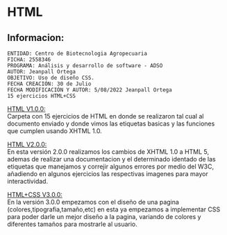 # HTML
## Informacion:

    ENTIDAD: Centro de Biotecnologia Agropecuaria
    FICHA: 2558346
    PROGRAMA: Análisis y desarrollo de software - ADSO
    AUTOR: Jeanpall Ortega
    OBJETIVO: Uso de diseño CSS.
    FECHA CREACIÓN: 30 de Julio
    FECHA MODIFICACIÓN Y AUTOR: 5/08/2022 Jeanpall Ortega
    15 ejercicios HTML+CSS
    
[HTML V1.0.0:](https://github.com/Jeanpall/HTML/tree/main/PROYECTO-HTML%20V1)</br>
Carpeta con 15 ejercicios de HTML en donde se realizaron tal cual al documento enviado y donde vimos las etiquetas basicas y las funciones que cumplen usando XHTML 1.0.

[HTML V2.0.0:](https://github.com/Jeanpall/HTML/tree/main/PROYECTO-HTML%20V2)</br>
En esta versión 2.0.0 realizamos los cambios de XHTML 1.0 a HTML 5, ademas de realizar una documentacion y el determinado identado de las etiquetas que manejamos y correjir algunos errores por medio del W3C, añadiendo en algunos ejercicios las respectivas imagenes para mayor interactividad.

[HTML+CSS V3.0.0:](https://github.com/Jeanpall/HTML/tree/main/PROYECTO-HTML%20V3)</br>
En la versión 3.0.0 empezamos con el diseño de una pagina (colores,tipografia,tamaño,etc) en esta ya empezamos a implementar CSS para poder darle un mejor diseño a la pagina, variando de colores y diferentes tamaños para mostrarle al usuario.
